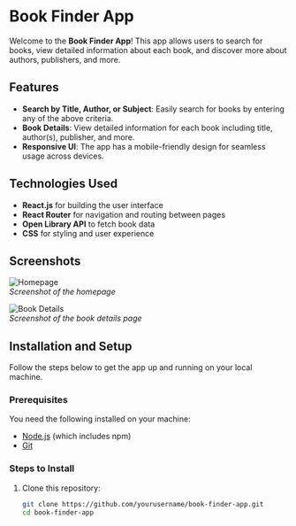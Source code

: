 # Book Finder App

Welcome to the **Book Finder App**! This app allows users to search for books, view detailed information about each book, and discover more about authors, publishers, and more.

## Features

- **Search by Title, Author, or Subject**: Easily search for books by entering any of the above criteria.
- **Book Details**: View detailed information for each book including title, author(s), publisher, and more.
- **Responsive UI**: The app has a mobile-friendly design for seamless usage across devices.

## Technologies Used

- **React.js** for building the user interface
- **React Router** for navigation and routing between pages
- **Open Library API** to fetch book data
- **CSS** for styling and user experience

## Screenshots

![Homepage](https://via.placeholder.com/600x400)  
*Screenshot of the homepage*

![Book Details](https://via.placeholder.com/600x400)  
*Screenshot of the book details page*

## Installation and Setup

Follow the steps below to get the app up and running on your local machine.

### Prerequisites

You need the following installed on your machine:

- [Node.js](https://nodejs.org/) (which includes npm)
- [Git](https://git-scm.com/)

### Steps to Install

1. Clone this repository:
   ```bash
   git clone https://github.com/yourusername/book-finder-app.git
   cd book-finder-app

